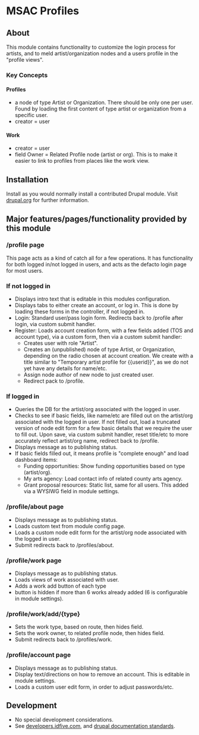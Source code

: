# MSAC Profiles

## About

This module contains functionality to customize the login process for artists, and to meld artist/organization nodes and a users profile in the "profile views".

### Key Concepts

#### Profiles

- a node of type Artist or Organization. There should be only one per user. Found by loading the first content of type artist or organization from a specific user.
- creator = user

#### Work

- creator = user
- field Owner = Related Profile node (artist or org). This is to make it easier to link to profiles from places like the work view.

## Installation

Install as you would normally install a contributed Drupal module. Visit [drupal.org](https://www.drupal.org/docs/8/extending-drupal-8/installing-drupal-8-modules) for further information.

## Major features/pages/functionality provided by this module

### /profile page

This page acts as a kind of catch all for a few operations. It has functionality for both logged in/not logged in users, and acts as the defacto login page for most users.

### If not logged in

- Displays intro text that is editable in this modules configuration.
- Displays tabs to either create an account, or log in. This is done by loading these forms in the controller, if not logged in.
- Login: Standard user/pass login form. Redirects back to /profile after login, via custom submit handler.
- Register: Loads account creation form, with a few fields added (TOS and account type), via a custom form, then via a custom submit handler:
  - Creates user with role "Artist".
  - Creates an (unpublished) node of type Artist, or Organization, depending on the radio chosen at account creation. We create with a title similar to "Temporary artist profile for {{userid}}", as we do not yet have any details for name/etc.
  - Assign node author of new node to just created user.
  - Redirect pack to /profile.

### If logged in

- Queries the DB for the artist/org associated with the logged in user.
- Checks to see if basic fields, like name/etc are filled out on the artist/org associated with the logged in user. If not filled out, load a truncated version of node edit form for a few basic details that we require the user to fill out. Upon save, via custom submit handler, reset title/etc to more accurately reflect artist/org name, redirect back to /profile.
- Displays message as to publishing status.
- If basic fields filled out, it means profile is "complete enough" and load dashboard items:
  - Funding opportunities: Show funding opportunities based on type (artist/org).
  - My arts agency: Load contact info of related county arts agency.
  - Grant proposal resources: Static list, same for all users. This added via a WYSIWG field in module settings.

### /profile/about page

- Displays message as to publishing status.
- Loads custom text from module config page.
- Loads a custom node edit form for the artist/org node associated with the logged in user.
- Submit redirects back to /profiles/about.

### /profile/work page

- Displays message as to publishing status.
- Loads views of work associated with user.
- Adds a work add button of each type
- button is hidden if more than 6 works already added (6 is configurable in module settings).

### /profile/work/add/{type}

- Sets the work type, based on route, then hides field.
- Sets the work owner, to related profile node, then hides field.
- Submit redirects back to /profiles/work.

### /profile/account page

- Displays message as to publishing status.
- Display text/directions on how to remove an account. This is editable in module settings.
- Loads a custom user edit form, in order to adjust passwords/etc.

## Development

- No special development considerations.
- See [developers.idfive.com](https://developers.idfive.com/), and [drupal documentation standards](https://www.drupal.org/docs/develop/documenting-your-project/module-documentation-guidelines).
